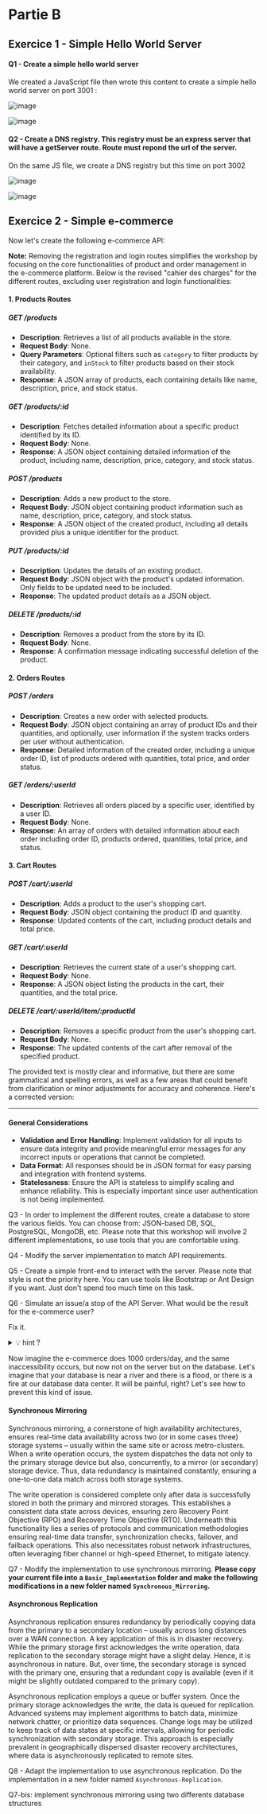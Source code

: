 # Partie B

##  Exercice 1 - Simple Hello World Server

#### Q1 - Create a simple hello world server

We created a JavaScript file then wrote this content to create a simple hello world server on port 3001 :

![image](https://github.com/mariondss/Decentralization_Workshop3/assets/114142047/d2cec9c5-1f30-43d5-8d1b-19666625db8d)

![image](https://github.com/mariondss/Decentralization_Workshop3/assets/114142047/23f521e0-ce95-4150-a7b5-c006455657dc)


#### Q2 - Create a DNS registry. This registry must be an express server that will have a getServer route. Route must repond the url of the server.

On the same JS file, we create a DNS registry but this time on port 3002

![image](https://github.com/mariondss/Decentralization_Workshop3/assets/114142047/f4412f37-1fcd-487a-8cb4-2757fa8d5a23)

![image](https://github.com/mariondss/Decentralization_Workshop3/assets/114142047/3d9e7433-55ee-446f-b303-c098b62d6983)


##  Exercice 2 - Simple e-commerce

Now let's create the following e-commerce API:

**Note:** Removing the registration and login routes simplifies the workshop by focusing on the core functionalities of product and order management in the e-commerce platform. Below is the revised "cahier des charges" for the different routes, excluding user registration and login functionalities:

####  1. Products Routes

#####  GET /products
- **Description**: Retrieves a list of all products available in the store.
- **Request Body**: None.
- **Query Parameters**: Optional filters such as `category` to filter products by their category, and `inStock` to filter products based on their stock availability.
- **Response**: A JSON array of products, each containing details like name, description, price, and stock status.

#####  GET /products/:id
- **Description**: Fetches detailed information about a specific product identified by its ID.
- **Request Body**: None.
- **Response**: A JSON object containing detailed information of the product, including name, description, price, category, and stock status.

#####  POST /products
- **Description**: Adds a new product to the store.
- **Request Body**: JSON object containing product information such as name, description, price, category, and stock status.
- **Response**: A JSON object of the created product, including all details provided plus a unique identifier for the product.

#####  PUT /products/:id
- **Description**: Updates the details of an existing product.
- **Request Body**: JSON object with the product's updated information. Only fields to be updated need to be included.
- **Response**: The updated product details as a JSON object.

#####  DELETE /products/:id
- **Description**: Removes a product from the store by its ID.
- **Request Body**: None.
- **Response**: A confirmation message indicating successful deletion of the product.

####  2. Orders Routes

#####  POST /orders
- **Description**: Creates a new order with selected products.
- **Request Body**: JSON object containing an array of product IDs and their quantities, and optionally, user information if the system tracks orders per user without authentication.
- **Response**: Detailed information of the created order, including a unique order ID, list of products ordered with quantities, total price, and order status.

#####  GET /orders/:userId
- **Description**: Retrieves all orders placed by a specific user, identified by a user ID.
- **Request Body**: None.
- **Response**: An array of orders with detailed information about each order including order ID, products ordered, quantities, total price, and status.

####  3. Cart Routes

#####  POST /cart/:userId
- **Description**: Adds a product to the user's shopping cart.
- **Request Body**: JSON object containing the product ID and quantity.
- **Response**: Updated contents of the cart, including product details and total price.

#####  GET /cart/:userId
- **Description**: Retrieves the current state of a user's shopping cart.
- **Request Body**: None.
- **Response**: A JSON object listing the products in the cart, their quantities, and the total price.

#####  DELETE /cart/:userId/item/:productId
- **Description**: Removes a specific product from the user's shopping cart.
- **Request Body**: None.
- **Response**: The updated contents of the cart after removal of the specified product.

The provided text is mostly clear and informative, but there are some grammatical and spelling errors, as well as a few areas that could benefit from clarification or minor adjustments for accuracy and coherence. Here's a corrected version:

---

#### General Considerations

- **Validation and Error Handling**: Implement validation for all inputs to ensure data integrity and provide meaningful error messages for any incorrect inputs or operations that cannot be completed.
- **Data Format**: All responses should be in JSON format for easy parsing and integration with frontend systems.
- **Statelessness**: Ensure the API is stateless to simplify scaling and enhance reliability. This is especially important since user authentication is not being implemented.

Q3 - In order to implement the different routes, create a database to store the various fields. You can choose from: JSON-based DB, SQL, PostgreSQL, MongoDB, etc. Please note that this workshop will involve 2 different implementations, so use tools that you are comfortable using.

Q4 - Modify the server implementation to match API requirements.

Q5 - Create a simple front-end to interact with the server. Please note that style is not the priority here. You can use tools like Bootstrap or Ant Design if you want. Just don't spend too much time on this task.

Q6 - Simulate an issue/a stop of the API Server. What would be the result for the e-commerce user?

Fix it.
<details>
    <summary>💡 hint ?</summary>
    Modify the DNS.
</details>

Now imagine the e-commerce does 1000 orders/day, and the same inaccessibility occurs, but now not on the server but on the database. Let's imagine that your database is near a river and there is a flood, or there is a fire at our database data center. It will be painful, right? Let's see how to prevent this kind of issue.

#### Synchronous Mirroring

Synchronous mirroring, a cornerstone of high availability architectures, ensures real-time data availability across two (or in some cases three) storage systems – usually within the same site or across metro-clusters. When a write operation occurs, the system dispatches the data not only to the primary storage device but also, concurrently, to a mirror (or secondary) storage device. Thus, data redundancy is maintained constantly, ensuring a one-to-one data match across both storage systems.

The write operation is considered complete only after data is successfully stored in both the primary and mirrored storages. This establishes a consistent data state across devices, ensuring zero Recovery Point Objective (RPO) and Recovery Time Objective (RTO). Underneath this functionality lies a series of protocols and communication methodologies ensuring real-time data transfer, synchronization checks, failover, and failback operations. This also necessitates robust network infrastructures, often leveraging fiber channel or high-speed Ethernet, to mitigate latency.

Q7 - Modify the implementation to use synchronous mirroring. **Please copy your current file into a `Basic_Implementation` folder and make the following modifications in a new folder named `Synchronous_Mirroring`.**

#### Asynchronous Replication

Asynchronous replication ensures redundancy by periodically copying data from the primary to a secondary location – usually across long distances over a WAN connection. A key application of this is in disaster recovery. While the primary storage first acknowledges the write operation, data replication to the secondary storage might have a slight delay. Hence, it is asynchronous in nature. But, over time, the secondary storage is synced with the primary one, ensuring that a redundant copy is available (even if it might be slightly outdated compared to the primary copy).

Asynchronous replication employs a queue or buffer system. Once the primary storage acknowledges the write, the data is queued for replication. Advanced systems may implement algorithms to batch data, minimize network chatter, or prioritize data sequences. Change logs may be utilized to keep track of data states at specific intervals, allowing for periodic synchronization with secondary storage. This approach is especially prevalent in geographically dispersed disaster recovery architectures, where data is asynchronously replicated to remote sites.

Q8 - Adapt the implementation to use asynchronous replication. Do the implementation in a new folder named `Asynchronous-Replication`.


Q7-bis: implement synchronous mirroring using two differents database structures
